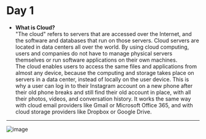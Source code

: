 # Day 1
- **What is Cloud?**<br>
 "The cloud" refers to servers that are accessed over the Internet, and the software and databases that run on those servers. Cloud servers are located in data centers all over the world. By using cloud computing, users and companies do not have to manage physical servers themselves or run software applications on their own machines.<br>
 The cloud enables users to access the same files and applications from almost any device, because the computing and storage takes place on servers in a data center, instead of locally on the user device. This is why a user can log in to their Instagram account on a new phone after their old phone breaks and still find their old account in place, with all their photos, videos, and conversation history. It works the same way with cloud email providers like Gmail or Microsoft Office 365, and with cloud storage providers like Dropbox or Google Drive.<br>
 ---
 ![image](https://github.com/mallikharjuna160003/30-Days-of-Devops/assets/74324685/ce9644a4-26f6-4aba-a4ca-6d969b5111d5)
